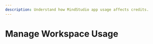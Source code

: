 ```yaml
---
description: Understand how MindStudio app usage affects credits.
---
```


# Manage Workspace Usage

